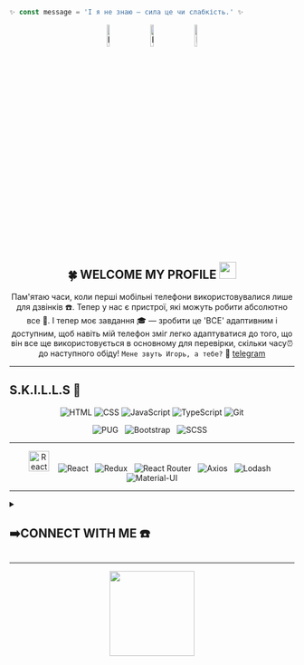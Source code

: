 

```javascript
✨ const message = 'І я не знаю — сила це чи слабкість.' ✨
```
<div align="center">
  
<!--   <img width="140" src="https://user-images.githubusercontent.com/6661165/91657958-61b4fd00-eb00-11ea-9def-dc7ef5367e34.png"  alt="GitHub Profile Trophy"/> -->
<!--  <img src="https://github.com/raghavk16/raghavk16/blob/master/connected.gif" alt="Raghav Khullar" width="350" height="200" /> -->

<div align="center">
<img src="https://raw.githubusercontent.com/Tarikul-Islam-Anik/Animated-Fluent-Emojis/master/Emojis/Smilies/Face%20with%20Spiral%20Eyes.png" width="10%" alt="Broken system!"/>
&nbsp;&nbsp;&nbsp;&nbsp;&nbsp;
<img src="https://raw.githubusercontent.com/Tarikul-Islam-Anik/Animated-Fluent-Emojis/master/Emojis/Smilies/Astonished%20Face.png" width="10%" alt="It's working but you don't know how!"/>
  &nbsp;&nbsp;&nbsp;&nbsp;&nbsp;
<img src="https://raw.githubusercontent.com/Tarikul-Islam-Anik/Animated-Fluent-Emojis/master/Emojis/Smilies/Relieved%20Face.png" width="10%" alt="It's working!"/>

<br>
</div>

  <h2 align="center">🍀 WELCOME MY PROFILE <img src = "https://raw.githubusercontent.com/MartinHeinz/MartinHeinz/master/wave.gif" width = 30px></h2>

Пам'ятаю часи, коли перші мобільні телефони використовувалися лише для дзвінків ☎️. Тепер у нас є пристрої, які можуть робити абсолютно все 🚀. І тепер моє завдання 🎓 — зробити це 'ВСЕ' адаптивним і доступним, щоб навіть мій телефон зміг легко адаптуватися до того, що він все ще використовується в основному для перевірки, скільки часу⏰ до наступного обіду! `Мене звуть Игорь, а тебе?`  💬 [telegram](https://t.me/kyle_schwartz) 
</div>


<hr>

## S.K.I.L.L.S 🌱 
<!-- 
LOGO GITGUB
 <a href="https://github.com/peterthehan">
    <picture>
      <source media="(prefers-color-scheme: dark)" srcset="https://cdn.simpleicons.org/github/white">
      <img alt="GitHub" title="GitHub" height="48" width="48" src="https://cdn.simpleicons.org/github"></picture>
 </a> &#8287;&#8287;&#8287;&#8287;&#8287;
-->

<div align="center">

![HTML](https://img.shields.io/badge/HTML-%234B4B5D?style=for-the-badge&logo=html5&logoColor=%23e34f26) 
![CSS](https://img.shields.io/badge/CSS-%234B4B5D?style=for-the-badge&logo=css3&logoColor=%233264d1)
![JavaScript](https://img.shields.io/badge/JavaScript-%234B4B5D?style=for-the-badge&logo=javascript&logoColor=%23f7df1e)
![TypeScript](https://img.shields.io/badge/TypeScript-%234B4B5D?style=for-the-badge&logo=typescript&logoColor=%233178C6)
![Git](https://img.shields.io/badge/Git-%234B4B5D?style=for-the-badge&logo=git&logoColor=%23f05032)

![PUG](https://img.shields.io/badge/PUG-%233E8C8C?style=for-the-badge&logo=pug&logoColor=white) &#8287;
![Bootstrap](https://img.shields.io/badge/Bootstrap-%238311f6?style=for-the-badge&logo=bootstrap&logoColor=white) &#8287;
![SCSS](https://img.shields.io/badge/SCSS-%23CC6699?style=for-the-badge&logo=sass&logoColor=white) &#8287;

</div>

<hr>

<!--
```javascript
const person = {
    pronouns: "her", 🌱
    code: [HTML, CSS, Javascript,TypeScript], 
    preprocessors: [PUG, SCSS], 
    library: [React, Chart, Swiper, Bootstrap], 
    tools: {
      Git: "version control",
      Gulp: "task automation",
      NPM: "package management",
      Webpack: "module bundler"
    },
   message: "The most important thing is to keep it simple" 🚩
}
```
<hr>
-->

<div align="center">

<a href="https://reactjs.org/" target="_blank" rel="noreferrer"><img src="https://raw.githubusercontent.com/danielcranney/readme-generator/main/public/icons/skills/react-colored.svg" width="36" height="36" alt="React" /></a>&#8287;&#8287;&#8287;
![React](https://img.shields.io/badge/React-%23282C34?style=for-the-badge&logo=react&logoColor=61DAFB) &#8287;
![Redux](https://img.shields.io/badge/Redux-%230A65F2?style=for-the-badge&logo=redux&logoColor=white) &#8287;
![React Router](https://img.shields.io/badge/React%20Router-%234B4B5D?style=for-the-badge&logo=react-router&logoColor=f44250) &#8287;
![Axios](https://img.shields.io/badge/Axios-%232C2C2C?style=for-the-badge&logo=axios&logoColor=white) &#8287;
![Lodash](https://img.shields.io/badge/Lodash-%234A148C?style=for-the-badge&logo=lodash&logoColor=white) &#8287;
![Material-UI](https://img.shields.io/badge/Material--UI-%230081CB?style=for-the-badge&logo=mui&logoColor=white)
</div>
<hr>


<!--
## Інформація: 

<details>
    <summary> 
    <b><img src="https://github.com/SP-XD/SP-XD/blob/main/images/hyperkitty.gif?raw=true" width="20" />&nbsp;&nbsp;Code Edditor 📜 </b>
  </summary>
 
   <hr>
  
  - 🖊️ Code editor online [GO](https://onlineinterview.io/) 🚀
  - 🖊️ Codesandbox [GO](https://codesandbox.io/?from-app=1) 🚀
  - 🖊️ Codepen [GO](https://codepen.io/) 🚀

  <hr>
  
</details>

<details>
   
  <summary> 
    <b> 
      💡 Цікавий факт `JavaScript` : 
    </b>
  </summary>
<br>

- <mark>`typeof null` повертає `object`  - Історична помилка у JavaScript. 💡</mark>
 ```javascript
console.log(typeof null) // return: object 
  ```
- `NaN` ( Not-a-Number ) не дорівнює самому собі: - Для точності використовуємо `Number.isNaN(value)` 👍
 ```javascript
console.log(NaN === NaN);  //return:  false
console.log(Number.isNaN(NaN));  //return:  true 
  ```
- `0.1` + `0.2` не равно `0.3` 🚫
 ```javascript
console.log(0.1 + 0.2);  // 0.30000000000000004
console.log(0.1 + 0.2 === 0.3);  // false
  ```
- Строки и массивы в `JavaScript` — это объекты. Строки являются примитивами, но они ведут себя как объекты. Массивы - это объекты с дополнительными свойствами и методами для взаимодействия с коллекциями  💣
 ```javascript
let str = "hello";
console.log(typeof str);  // "string"
console.log(str.length);  // 5 (доступ к свойству как у объекта)

let arr = [1, 2, 3];
console.log(typeof arr);  // "object"
console.log(Array.isArray(arr));  // true
  ```
- Строки в `JavaScript` неизменяемы 💡 — Любая операция, которая кажется изменяющей строку, на самом деле создает новую строку.
 ```javascript
let str = "Hello";
str = str + " World";  // Создается новая строка "Hello World"
 ```
- `undefined` и `null` не равны 🚫
 ```javascript
console.log(undefined == null);  // true (сравнение с приведением типов)
console.log(undefined === null); // false (строгое сравнение)
 ```
- `0 == -0` возвращает `true` 🔄
 ```javascript
console.log(0 == -0);  // true (сравнение с приведением типов)
 ```
  
  
<br>
</details>


<details>
  <summary><b> 🔄 Типи даних у <code>JavaScript</code>:</b></summary>
<br>
 
  <ul>
    <li> <summary><b>Примітивні типи:</b></summary>

  <ul>
            <li>
              <code>undefined</code>: Значення змінної, яка не була ініціалізована.
            </li>
            <li><code>null</code>: Спеціальне значення, що означає відсутність значення або об'єкта.</li>
            <li><code>boolean</code>: Логічні значення <code>true</code> або <code>false</code>.</li>
            <li><code>number</code>: Числові значення (цілі та дробові числа).</li>
            <li><code>bigint</code>: Числові значення, що представляють великі цілі числа, які не вміщуються в <code>number</code>.</li>
            <li><code>string</code>: Рядки тексту.</li>
            <li><code>symbol</code>: Унікальні та незмінні значення, часто використовуються як ідентифікатори для властивостей об'єктів.</li>
      </ul>
  </li>
   <br>
    <li><b>Об'єкти:</b>
      <ul>
        <li><code>object</code>: Загальний тип для всіх об'єктів, включаючи прості об'єкти, масиви, функції та інші структури даних.</li>
      </ul>
    </li>
   <br>
    <li><b>Додаткові типи:</b>
      <ul>
        <li><code>function</code>: Особливий тип об'єкта, що представляє функції.</li>
        <li><code>array</code>: Спеціальний тип об'єкта для зберігання списків значень (масиви).</li>
        <li><code>date</code>: Об'єкт для роботи з датами і часом.</li>
        <li><code>regex</code>: Об'єкт для роботи з регулярними виразами.</li>
      </ul>
    </li>
  </ul>
</details>
<hr/>

-->


<details>
   
  <summary> 
    <h2> ➡️CONNECT WITH ME ☎️</h2>
  </summary>
<br>

<a href="https://t.me/kyle_schwartz" target="_blank"><img src="https://img.shields.io/badge/Telegram-%2300A3E0?style=for-the-badge&logo=telegram&logoColor=white" alt="Telegram" /></a> &nbsp;<a href="mailto:gtfsolo@gmail.com" target="_blank"><img src="https://img.shields.io/badge/Gmail-%23D14836?style=for-the-badge&logo=gmail&logoColor=white" alt="Gmail" /></a> &nbsp;<a href="https://discord.gg/ваш_канал" target="_blank"><img src="https://img.shields.io/badge/Discord-%235865F2?style=for-the-badge&logo=discord&logoColor=white" alt="Discord" /></a>
</details>


<!--
<div align="left">
<h2> Connect with me </h2>
<a href="https://t.me/kyle_schwartz" target="_blank"><img src="https://img.shields.io/badge/Telegram-%2300A3E0?style=for-the-badge&logo=telegram&logoColor=white" alt="Telegram" /></a> &nbsp;<a href="mailto:gtfsolo@gmail.com" target="_blank"><img src="https://img.shields.io/badge/Gmail-%23D14836?style=for-the-badge&logo=gmail&logoColor=white" alt="Gmail" /></a> &nbsp;<a href="https://discord.gg/ваш_канал" target="_blank"><img src="https://img.shields.io/badge/Discord-%235865F2?style=for-the-badge&logo=discord&logoColor=white" alt="Discord" /></a>
</div>
-->

<hr>




<!--Author: Harry Potter-->
<div align="center">
  <a href="https://send.monobank.ua/3v9Qm5QtGT" target="_blank" rel="noreferrer"><img src="https://cdn.buymeacoffee.com/buttons/v2/default-yellow.png" width="150"/></a>
</div>

<!--
<img src="https://media.giphy.com/media/VgCDAzcKvsR6OM0uWg/giphy.gif" width="50">
-->
